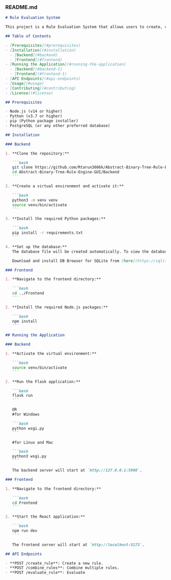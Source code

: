 ### README.md

````markdown
# Rule Evaluation System

This project is a Rule Evaluation System that allows users to create, combine, and evaluate rules based on given data. The system consists of a frontend built with React and a backend built with Python.

## Table of Contents

- [Prerequisites](#prerequisites)
- [Installation](#installation)
  - [Backend](#backend)
  - [Frontend](#frontend)
- [Running the Application](#running-the-application)
  - [Backend](#backend-1)
  - [Frontend](#frontend-1)
- [API Endpoints](#api-endpoints)
- [Usage](#usage)
- [Contributing](#contributing)
- [License](#license)

## Prerequisites

- Node.js (v14 or higher)
- Python (v3.7 or higher)
- pip (Python package installer)
- PostgreSQL (or any other preferred database)

## Installation

### Backend

1. **Clone the repository:**

   ```bash
   git clone https://github.com/Rtarun3606k/Abstract-Binary-Tree-Rule-Engine-GUI.git
   cd Abstract-Binary-Tree-Rule-Engine-GUI/Backend
   ```

2. **Create a virtual environment and activate it:**

   ```bash
   python3 -m venv venv
   source venv/bin/activate
   ```

3. **Install the required Python packages:**

   ```bash
   pip install -r requirements.txt
   ```

4. **Set up the database:**
   The database file will be created automatically. To view the database, you can use any SQLite viewer, such as DB Browser for SQLite.

   Download and install DB Browser for SQLite from [here](https://sqlitebrowser.org/).

### Frontend

1. **Navigate to the frontend directory:**

   ```bash
   cd ../Frontend
   ```

2. **Install the required Node.js packages:**

   ```bash
   npm install
   ```

## Running the Application

### Backend

1. **Activate the virtual environment:**

   ```bash
   source venv/bin/activate
   ```

2. **Run the Flask application:**

   ```bash
   flask run
   ```

   OR
   #for Windows

   ```bash
   python wsgi.py
   ```

   #for Linux and Mac

   ```bash
   python3 wsgi.py
   ```

   The backend server will start at `http://127.0.0.1:5000`.

### Frontend

1. **Navigate to the frontend directory:**

   ```bash
   cd Frontend
   ```

2. **Start the React application:**

   ```bash
   npm run dev
   ```

   The frontend server will start at `http://localhost:5173`.

## API Endpoints

- **POST /create_rule**: Create a new rule.
- **POST /combine_rules**: Combine multiple rules.
- **POST /evaluate_rule**: Evaluate
````
